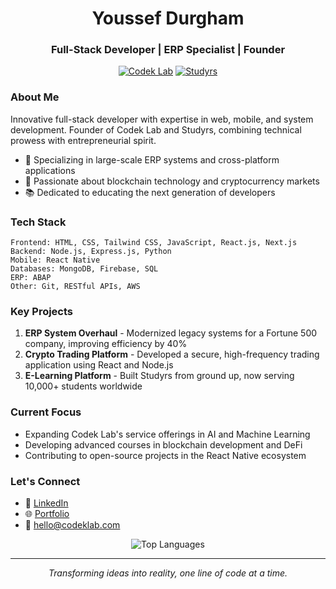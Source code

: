 <h1 align="center">Youssef Durgham</h1>
<h3 align="center">Full-Stack Developer | ERP Specialist | Founder</h3>

<p align="center">
  <a href="https://www.codeklab.com"><img src="https://img.shields.io/badge/Codek%20Lab-Agency-blue?style=for-the-badge" alt="Codek Lab"></a>
  <a href="https://www.studyrs.com"><img src="https://img.shields.io/badge/Studyrs-Training%20Center-green?style=for-the-badge" alt="Studyrs"></a>
</p>

### About Me

Innovative full-stack developer with expertise in web, mobile, and system development. Founder of Codek Lab and Studyrs, combining technical prowess with entrepreneurial spirit.

- 🔭 Specializing in large-scale ERP systems and cross-platform applications
- 🚀 Passionate about blockchain technology and cryptocurrency markets
- 📚 Dedicated to educating the next generation of developers

### Tech Stack

```
Frontend: HTML, CSS, Tailwind CSS, JavaScript, React.js, Next.js
Backend: Node.js, Express.js, Python
Mobile: React Native
Databases: MongoDB, Firebase, SQL
ERP: ABAP
Other: Git, RESTful APIs, AWS
```

### Key Projects

1. **ERP System Overhaul** - Modernized legacy systems for a Fortune 500 company, improving efficiency by 40%
2. **Crypto Trading Platform** - Developed a secure, high-frequency trading application using React and Node.js
3. **E-Learning Platform** - Built Studyrs from ground up, now serving 10,000+ students worldwide

### Current Focus

- Expanding Codek Lab's service offerings in AI and Machine Learning
- Developing advanced courses in blockchain development and DeFi
- Contributing to open-source projects in the React Native ecosystem

### Let's Connect

- 💼 [LinkedIn](https://www.linkedin.com/in/youssef-durgham)
- 🌐 [Portfolio](https://www.codeklab.com)
- 📧 hello@codeklab.com

<p align="center">
  <img src="https://github-readme-stats.vercel.app/api/top-langs/?username=youssef-durgham&layout=compact&theme=dark" alt="Top Languages" />
</p>

---

<p align="center">
  <i>Transforming ideas into reality, one line of code at a time.</i>
</p>
